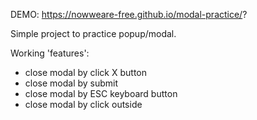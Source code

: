 DEMO:
https://nowweare-free.github.io/modal-practice/?

Simple project to practice popup/modal.

Working 'features':
- close modal by click X button
- close modal by submit
- close modal by ESC keyboard button
- close modal by click outside